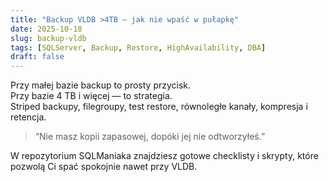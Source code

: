 ```yaml
---
title: "Backup VLDB >4TB – jak nie wpaść w pułapkę"
date: 2025-10-18
slug: backup-vldb
tags: [SQLServer, Backup, Restore, HighAvailability, DBA]
draft: false
---
```


Przy małej bazie backup to prosty przycisk.  
Przy bazie 4 TB i więcej — to strategia.  
Striped backupy, filegroupy, test restore, równoległe kanały, kompresja i retencja.  

> “Nie masz kopii zapasowej, dopóki jej nie odtworzyłeś.”

W repozytorium SQLManiaka znajdziesz gotowe checklisty i skrypty, które pozwolą Ci spać spokojnie nawet przy VLDB.
